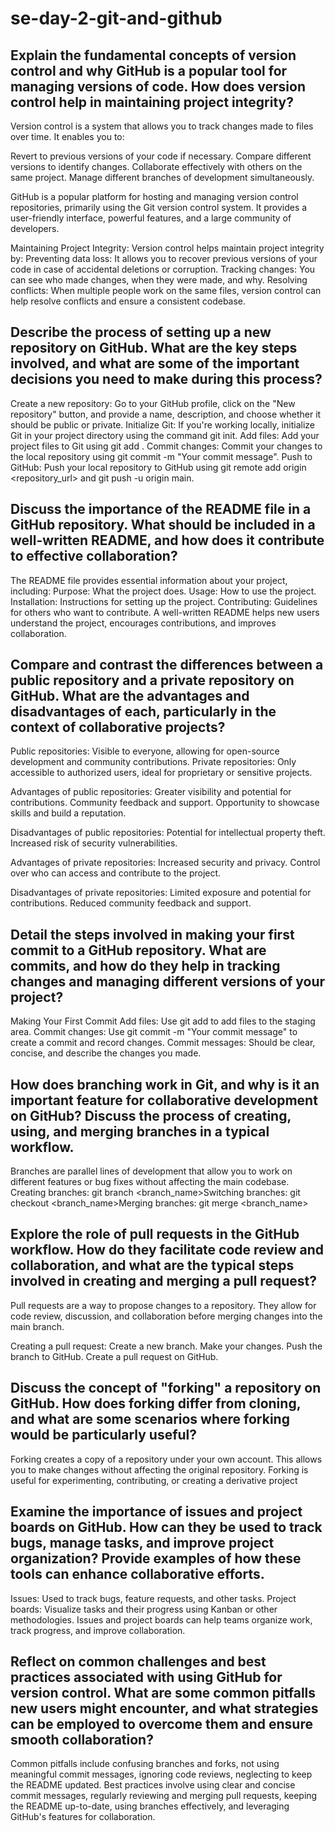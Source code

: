 # se-day-2-git-and-github
## Explain the fundamental concepts of version control and why GitHub is a popular tool for managing versions of code. How does version control help in maintaining project integrity?
Version control is a system that allows you to track changes made to files over time. It enables you to:

Revert to previous versions of your code if necessary.
Compare different versions to identify changes.
Collaborate effectively with others on the same project.
Manage different branches of development simultaneously.

GitHub is a popular platform for hosting and managing version control repositories, primarily using the Git version control system. It provides a user-friendly interface, powerful features, and a large community of developers.

Maintaining Project Integrity: Version control helps maintain project integrity by:
Preventing data loss: It allows you to recover previous versions of your code in case of accidental deletions or corruption.
Tracking changes: You can see who made changes, when they were made, and why.
Resolving conflicts: When multiple people work on the same files, version control can help resolve conflicts and ensure a consistent codebase.


## Describe the process of setting up a new repository on GitHub. What are the key steps involved, and what are some of the important decisions you need to make during this process?
Create a new repository: Go to your GitHub profile, click on the "New repository" button, and provide a name, description, and choose whether it should be public or private.
Initialize Git: If you're working locally, initialize Git in your project directory using the command git init.
Add files: Add your project files to Git using git add <filename>.
Commit changes: Commit your changes to the local repository using git commit -m "Your commit message".
Push to GitHub: Push your local repository to GitHub using git remote add origin <repository_url> and git push -u origin main.


## Discuss the importance of the README file in a GitHub repository. What should be included in a well-written README, and how does it contribute to effective collaboration?
The README file provides essential information about your project, including:
Purpose: What the project does.
Usage: How to use the project.
Installation: Instructions for setting up the project.
Contributing: Guidelines for others who want to contribute.
A well-written README helps new users understand the project, encourages contributions, and improves collaboration.


## Compare and contrast the differences between a public repository and a private repository on GitHub. What are the advantages and disadvantages of each, particularly in the context of collaborative projects?
Public repositories: Visible to everyone, allowing for open-source development and community contributions.
Private repositories: Only accessible to authorized users, ideal for proprietary or sensitive projects.

Advantages of public repositories:
Greater visibility and potential for contributions.
Community feedback and support.
Opportunity to showcase skills and build a reputation.

Disadvantages of public repositories:
Potential for intellectual property theft.
Increased risk of security vulnerabilities.

Advantages of private repositories:
Increased security and privacy.
Control over who can access and contribute to the project.

Disadvantages of private repositories:
Limited exposure and potential for contributions.
Reduced community feedback and support.


## Detail the steps involved in making your first commit to a GitHub repository. What are commits, and how do they help in tracking changes and managing different versions of your project?
Making Your First Commit
Add files: Use git add <filename> to add files to the staging area.
Commit changes: Use git commit -m "Your commit message" to create a commit and record changes.
Commit messages: Should be clear, concise, and describe the changes you made.


## How does branching work in Git, and why is it an important feature for collaborative development on GitHub? Discuss the process of creating, using, and merging branches in a typical workflow.
Branches are parallel lines of development that allow you to work on different features or bug fixes without affecting the main codebase.
Creating branches: git branch <branch_name>Switching branches: git checkout <branch_name>Merging branches: git merge <branch_name>


## Explore the role of pull requests in the GitHub workflow. How do they facilitate code review and collaboration, and what are the typical steps involved in creating and merging a pull request?
Pull requests are a way to propose changes to a repository. They allow for code review, discussion, and collaboration before merging changes into the main branch.

Creating a pull request:
Create a new branch.
Make your changes.
Push the branch to GitHub.
Create a pull request on GitHub.


## Discuss the concept of "forking" a repository on GitHub. How does forking differ from cloning, and what are some scenarios where forking would be particularly useful?
Forking creates a copy of a repository under your own account. This allows you to make changes without affecting the original repository. Forking is useful for experimenting, contributing, or creating a derivative project


## Examine the importance of issues and project boards on GitHub. How can they be used to track bugs, manage tasks, and improve project organization? Provide examples of how these tools can enhance collaborative efforts.
Issues: Used to track bugs, feature requests, and other tasks.
Project boards: Visualize tasks and their progress using Kanban or other methodologies.
Issues and project boards can help teams organize work, track progress, and improve collaboration.


## Reflect on common challenges and best practices associated with using GitHub for version control. What are some common pitfalls new users might encounter, and what strategies can be employed to overcome them and ensure smooth collaboration?
Common pitfalls include confusing branches and forks, not using meaningful commit messages, ignoring code reviews, neglecting to keep the README updated.
Best practices involve using clear and concise commit messages, regularly reviewing and merging pull requests, keeping the README up-to-date, using branches effectively, and leveraging GitHub's features for collaboration.
